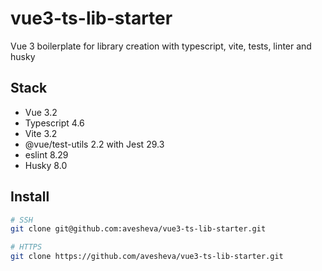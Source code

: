 # vue3-ts-lib-starter

Vue 3 boilerplate for library creation with typescript, vite, tests, linter and husky

## Stack
* Vue 3.2
* Typescript 4.6
* Vite 3.2
* @vue/test-utils 2.2 with Jest 29.3
* eslint 8.29
* Husky 8.0

## Install
```bash
# SSH
git clone git@github.com:avesheva/vue3-ts-lib-starter.git
```
```bash
# HTTPS
git clone https://github.com/avesheva/vue3-ts-lib-starter.git
```

